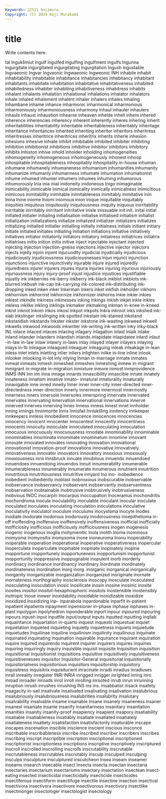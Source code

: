```yaml
---
Keywords: 22511 kojimura
Copyright: (C) 2024 Koji Murakami
---
```


# title

Write contents here.



tal Inguklimiut
ingulf ingulfed ingulfing ingulfment ingulfs Ingunna ingurgitate ingurgitated ingurgitating ingurgitation
Ingush ingustable Ingvaeonic Ingvar Ingveonic Ingwaeonic Ingweonic INH inhabile inhabit
inhabitability inhabitable inhabitance inhabitancies inhabitancy inhabitant inhabitants inhabitate inhabitation inhabitative
inhabitativeness inhabited inhabitedness inhabiter inhabiting inhabitiveness inhabitress inhabits inhalant inhalants
inhalation inhalational inhalations inhalator inhalators inhale inhaled inhalement inhalent inhaler
inhalers inhales inhaling Inhambane inhame inhance inharmonic inharmonical inharmonious inharmoniously
inharmoniousness inharmony inhaul inhauler inhaulers inhauls inhaust inhaustion inhearse inheaven
inhelde inhell inhere inhered inherence inherencies inherency inherent inherently inheres
inhering inherit inheritabilities inheritability inheritable inheritableness inheritably inheritage inheritance inheritances
inherited inheriting inheritor inheritors inheritress inheritresses inheritrice inheritrices inheritrix inherits
inherle inhesion inhesions inhesive inhiate inhibit inhibitable inhibited inhibiter inhibiting
inhibition inhibitionist inhibitions inhibitive inhibitor inhibitors inhibitory inhibits Inhiston inhive
inhold inholder inholding inhomogeneities inhomogeneity inhomogeneous inhomogeneously inhonest inhoop inhospitable
inhospitableness inhospitably inhospitality in-house inhuman inhumane inhumanely inhumaneness inhumanism inhumanities
inhumanity inhumanize inhumanly inhumanness inhumate inhumation inhumationist inhume inhumed inhumer
inhumers inhumes inhuming inhumorous inhumorously Inia inia inial inidoneity inidoneous
Inigo inimaginable inimicability inimicable inimical inimicality inimically inimicalness inimicitious inimicous
inimitability inimitable inimitableness inimitably inimitative Inin Inina Inine iniome Iniomi
iniomous inion inique iniquitable iniquitably iniquities iniquitous iniquitously iniquitousness iniquity
iniquous inirritability inirritable inirritably inirritant inirritative inisle inissuable init init.
inital initial initialed initialer initialing initialisation initialise initialised initialism initialist
initialization initializations initialize initialized initializer initializers initializes initializing initialled initialler
initialling initially initialness initials initiant initiary initiate initiated initiates initiating
initiation initiations initiative initiatively initiatives initiator initiatorily initiators initiatory initiatress
initiatrices initiatrix initiatrixes initio inition initis initive inject injectable injectant
injected injecting injection injection-gneiss injections injective injector injectors injects injelly
injoin injoint injucundity injudicial injudicially injudicious injudiciously injudiciousness injudiciousnesses Injun
injunct injunction injunctions injunctive injunctively injurable injure injured injuredly injuredness
injurer injurers injures injuria injuries injuring injurious injuriously injuriousness injury
injury-proof injust injustice injustices injustifiable injustly ink inkberries ink-berry inkberry
ink-black inkblot inkblots ink-blurred inkbush ink-cap ink-carrying ink-colored ink-distributing ink-dropping
inked inken inker Inkerman inkers inket inkfish inkholder inkhorn inkhornism
inkhornist inkhornize inkhornizer inkhorns inkie inkier inkies inkiest inkindle inkiness
inkinesses inking inkings inkish inkjet inkle inkles inkless inklike inkling
inklings inkmaker inkmaking inkman in-knee in-kneed inknit inknot Inkom inkos
inkosi inkpot inkpots Inkra inkroot inks inkshed ink-slab inkslinger inkslinging
ink-spotted inkstain ink-stained inkstand inkstandish inkstands Inkster inkster inkstone ink-wasting
inkweed inkwell inkwells inkwood inkwoods inkwriter ink-writing ink-written inky inky-black
INL inlace inlaced inlaces inlacing inlagary inlagation inlaid inlaik inlake
inland inlander inlanders inlandish inlands inlapidate inlapidatee inlard inlaut -in-law
in-law inlaw inlawry in-laws inlay inlayed inlayer inlayers inlaying inlays
in-lb inleague inleagued inleaguer inleaguing inleak inleakage in-lean inless inlet
inlets inletting inlier inliers inlighten inlike in-line inline inlook inlooker
inlooking in-lot inly inlying Inman in-marriage inmate inmates inmeat inmeats
inmesh inmeshed inmeshes inmeshing inmew in-migrant inmigrant in-migrate in-migration inmixture
inmore inmost inmprovidence INMS INN Inn inn Inna innage innards
innascibility innascible innate innately innateness innatism innative innato- innatural innaturality
innaturally innavigable inne inned inneity Inner inner inner-city inner-directed inner-directedness
inner-direction innerly innermore innermost innermostly innerness inners innersole innersoles innerspring
innervate innervated innervates innervating innervation innervational innervations innerve innerved innerves
innerving Innes Inness inness innest innet innholder inning innings inninmorite
Innis Innisfail Inniskilling innitency innkeeper innkeepers innless innobedient innocence innocences
innocencies innocency innocent innocenter innocentest innocently innocentness innocents innocuity innoculate
innoculated innoculating innoculation innocuous innocuously innocuousness innodate innominability innominable innominables
innominata innominate innominatum innomine innovant innovate innovated innovates innovating innovation
innovational innovationist innovation-proof innovations innovative innovatively innovativeness innovator innovators innovatory
innoxious innoxiously innoxiousness inns Innsbruck innuate innubilous innuendo innuendoed innuendoes
innuendoing innuendos Innuit innumerability innumerable innumerableness innumerably innumerate innumerous innutrient
innutrition innutritious innutritiousness innutritive innyard Ino ino- inobedience inobedient inobediently
inoblast inobnoxious inobscurable inobservable inobservance inobservancy inobservant inobservantly inobservantness inobservation
inobtainable inobtrusive inobtrusively inobtrusiveness inobvious INOC inocarpin Inocarpus inoccupation Inoceramus
inochondritis inochondroma inocula inoculability inoculable inoculant inocular inoculate inoculated inoculates
inoculating inoculation inoculations inoculative inoculativity inoculator inoculum inoculums inocystoma inocyte
Inodes inodiate inodorate inodorous inodorously inodorousness inoepithelioma in-off inoffending inoffensive
inoffensively inoffensiveness inofficial inofficially inofficiosity inofficious inofficiously inofficiousness inogen inogenesis
inogenic inogenous inoglia inohymenitic Inola inolith inoma inominous inomyoma inomyositis
inomyxoma inone inoneuroma Inonu inoperability inoperable inoperation inoperational inoperative inoperativeness
inopercular Inoperculata inoperculate inopinable inopinate inopinately inopine inopportune inopportunely inopportuneness
inopportunism inopportunist inopportunity inoppressive inoppugnable inopulent inorb inorderly inordinacy inordinance
inordinancy inordinary inordinate inordinately inordinateness inordination inorg inorg. inorganic inorganical
inorganically inorganity inorganizable inorganization inorganized inoriginate inornate inornateness inorthography inosclerosis
inoscopy inosculate inosculated inosculating inosculation inosic inosilicate inosin inosine inosinic
inosite inosites inositol inositol-hexaphosphoric inositols inostensible inostensibly inotropic Inoue inower
inoxidability inoxidable inoxidizable inoxidize inoxidized inoxidizing inp- inparabola inpardonable inparfit
in-patient inpatient inpatients inpayment inpensioner in-phase inphase inphases in-plant inpolygon
inpolyhedron inponderable inport inpour inpoured inpouring inpours inpush input inputfile
input/output inputs inputted inputting inqilab inquaintance inquartation in-quarto inquest inquests
inquestual inquiet inquietation inquieted inquieting inquietly inquietness inquiets inquietude inquietudes
Inquilinae inquiline inquilinism inquilinity inquilinous inquinate inquinated inquinating inquination inquirable
inquirance inquirant inquiration inquire inquired inquirendo inquirent inquirer inquirers inquires
inquiries inquiring inquiringly inquiry inquisible inquisit inquisite Inquisition inquisition inquisitional
inquisitionist inquisitions inquisitive inquisitively inquisitiveness inquisitivenesses inquisitor Inquisitor-General inquisitorial inquisitorially
inquisitorialness inquisitorious inquisitors inquisitorship inquisitory inquisitress inquisitrix inquisiturient inracinate inradii
inradius inradiuses inrail inreality inregister INRI INRIA inrigged inrigger inrighted
inring inro inroad inroader inroads inrol inroll inrolling inrooted inrub
inrun inrunning inruption inrush inrushes inrushing INS ins ins. insabbatist
insack insafety insagacity in-sail insalivate insalivated insalivating insalivation insalubrious insalubriously
insalubriousness insalubrities insalubrity insalutary insalvability insalvable insame insanable insane insanely
insaneness insaner insanest insaniate insanie insanify insanitariness insanitary insanitation insanities
insanity insanity-proof insapiency insapient insapory insatiability insatiable insatiableness insatiably insatiate
insatiated insatiately insatiateness insatiety insatisfaction insatisfactorily insaturable inscape inscapes inscenation
inscibile inscience inscient inscious insconce inscribable inscribableness inscribe inscribed inscriber
inscribers inscribes inscribing inscript inscriptible inscription inscriptional inscriptioned inscriptionist inscriptionless
inscriptions inscriptive inscriptively inscriptured inscroll inscrolled inscrolling inscrolls inscrutability inscrutable
inscrutableness inscrutables inscrutably insculp insculped insculping insculps insculpture insculptured inscutcheon
insea inseam inseamer inseams insearch insecable insect Insecta insecta insectan
insectaria insectaries insectarium insectariums insectary insectation insectean insect-eating insected insecticidal
insecticidally insecticide insecticides insectiferous insectiform insectifuge insectile insectine insection insectival
Insectivora insectivora insectivore insectivorous insectivory insectlike insectmonger insectologer insectologist insectology
